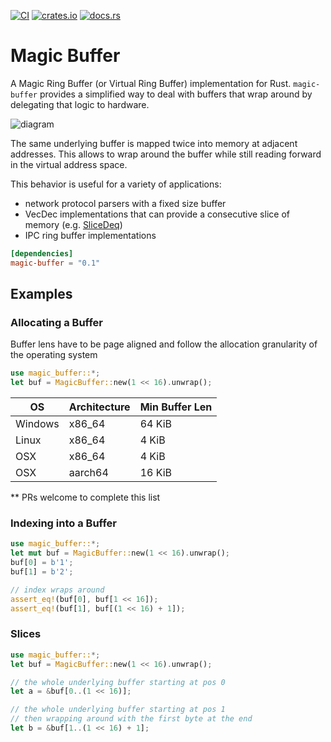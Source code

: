 [![CI](https://github.com/sklose/magic-buffer/actions/workflows/ci.yml/badge.svg)](https://github.com/sklose/magic-buffer/actions/workflows/ci.yml)
[![crates.io](https://img.shields.io/crates/v/magic-buffer.svg)](https://crates.io/crates/magic-buffer)
[![docs.rs](https://img.shields.io/docsrs/magic-buffer)](https://docs.rs/magic-buffer)

# Magic Buffer

A Magic Ring Buffer (or Virtual Ring Buffer) implementation for Rust. `magic-buffer` provides a simplified
way to deal with buffers that wrap around by delegating that logic to hardware.

![diagram](https://raw.githubusercontent.com/sklose/magic-buffer/main/media/magic-buffer.png)

The same underlying buffer is mapped twice into memory at adjacent addresses. This allows to wrap around the
buffer while still reading forward in the virtual address space.

This behavior is useful for a variety of applications:

- network protocol parsers with a fixed size buffer
- VecDec implementations that can provide a consecutive slice of memory
  (e.g. [SliceDeq](https://github.com/gnzlbg/slice_deque))
- IPC ring buffer implementations

```toml
[dependencies]
magic-buffer = "0.1"
```

## Examples

### Allocating a Buffer

Buffer lens have to be page aligned and follow the allocation
granularity of the operating system

```rust
use magic_buffer::*;
let buf = MagicBuffer::new(1 << 16).unwrap();
```

| OS      | Architecture | Min Buffer Len |
|---------|--------------|----------------|
| Windows | x86_64       | 64 KiB         |
| Linux   | x86_64       | 4 KiB          |
| OSX     | x86_64       | 4 KiB          |
| OSX     | aarch64      | 16 KiB         |

** PRs welcome to complete this list

### Indexing into a Buffer

```rust
use magic_buffer::*;
let mut buf = MagicBuffer::new(1 << 16).unwrap();
buf[0] = b'1';
buf[1] = b'2';

// index wraps around
assert_eq!(buf[0], buf[1 << 16]);
assert_eq!(buf[1], buf[(1 << 16) + 1]);
```

### Slices

```rust
use magic_buffer::*;
let buf = MagicBuffer::new(1 << 16).unwrap();

// the whole underlying buffer starting at pos 0
let a = &buf[0..(1 << 16)];

// the whole underlying buffer starting at pos 1
// then wrapping around with the first byte at the end
let b = &buf[1..(1 << 16) + 1];
```

